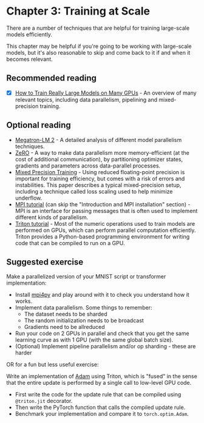 # Chapter 3: Training at Scale

There are a number of techniques that are helpful for training large-scale models efficiently.

This chapter may be helpful if you're going to be working with large-scale models, but it's also reasonable to skip and come back to it if and when it becomes relevant.

## Recommended reading

- [x] [How to Train Really Large Models on Many GPUs](https://lilianweng.github.io/posts/2021-09-25-train-large/) - An overview of many relevant topics, including data parallelism, pipelining and mixed-precision training.

## Optional reading

- [Megatron-LM 2](https://arxiv.org/abs/2104.04473) - A detailed analysis of different model parallelism techniques.
- [ZeRO](https://arxiv.org/abs/1910.02054) - A way to make data parallelism more memory-efficient (at the cost of additional communication), by partitioning optimizer states, gradients and parameters across data-parallel processes.
- [Mixed Precision Training](https://arxiv.org/abs/1710.03740) - Using reduced floating-point precision is important for training efficiency, but comes with a risk of errors and instabilities. This paper describes a typical mixed-precision setup, including a technique called loss scaling used to help minimize underflow.
- [MPI tutorial](http://mpitutorial.com/tutorials) (can skip the "Introduction and MPI installation" section) - MPI is an interface for passing messages that is often used to implement different kinds of parallelism.
- [Triton tutorial](https://triton-lang.org/master/getting-started/tutorials/01-vector-add.html) - Most of the numeric operations used to train models are performed on GPUs, which can perform parallel computation efficiently. Triton provides a Python-based programming environment for writing code that can be compiled to run on a GPU.

## Suggested exercise

Make a parallelized version of your MNIST script or transformer implementation:

- Install [mpi4py](https://mpi4py.readthedocs.io/en/stable/) and play around with it to check you understand how it works.
- Implement data parallelism. Some things to remember:
    - The dataset needs to be sharded
    - The random initialization needs to be broadcast
    - Gradients need to be allreduced
- Run your code on 2 GPUs in parallel and check that you get the same learning curve as with 1 GPU (with the same global batch size).
- (Optional) Implement pipeline parallelism and/or op sharding - these are harder

OR for a fun but less useful exercise:

Write an implementation of [Adam](https://arxiv.org/abs/1412.6980) using Triton, which is "fused" in the sense that the entire update is performed by a single call to low-level GPU code.

- First write the code for the update rule that can be compiled using `@triton.jit` decorator.
- Then write the PyTorch function that calls the compiled update rule.
- Benchmark your implementation and compare it to `torch.optim.Adam`.

